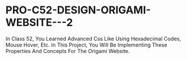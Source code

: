 # PRO-C52-DESIGN-ORIGAMI-WEBSITE---2
In Class 52, You Learned Advanced Css Like Using Hexadecimal Codes, Mouse Hover, Etc. In This Project, You Will Be Implementing These Properties And Concepts For The Origami Website.
